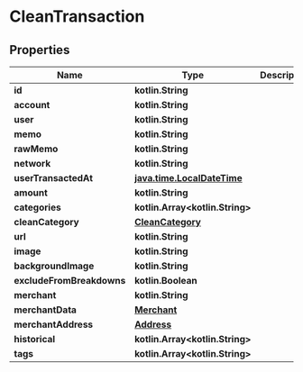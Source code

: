 
# CleanTransaction

## Properties
Name | Type | Description | Notes
------------ | ------------- | ------------- | -------------
**id** | **kotlin.String** |  | 
**account** | **kotlin.String** |  | 
**user** | **kotlin.String** |  | 
**memo** | **kotlin.String** |  | 
**rawMemo** | **kotlin.String** |  | 
**network** | **kotlin.String** |  |  [optional]
**userTransactedAt** | [**java.time.LocalDateTime**](java.time.LocalDateTime.md) |  |  [optional]
**amount** | **kotlin.String** |  | 
**categories** | **kotlin.Array&lt;kotlin.String&gt;** |  | 
**cleanCategory** | [**CleanCategory**](CleanCategory.md) |  | 
**url** | **kotlin.String** |  |  [optional]
**image** | **kotlin.String** |  |  [optional]
**backgroundImage** | **kotlin.String** |  |  [optional]
**excludeFromBreakdowns** | **kotlin.Boolean** |  | 
**merchant** | **kotlin.String** |  |  [optional]
**merchantData** | [**Merchant**](Merchant.md) |  |  [optional]
**merchantAddress** | [**Address**](Address.md) |  |  [optional]
**historical** | **kotlin.Array&lt;kotlin.String&gt;** |  | 
**tags** | **kotlin.Array&lt;kotlin.String&gt;** |  | 



